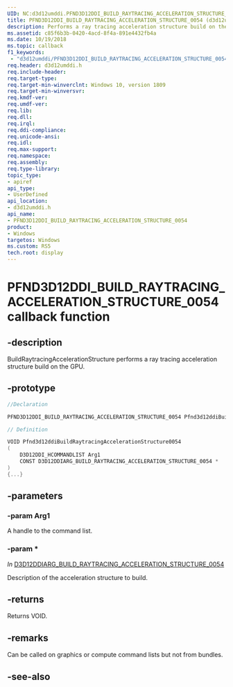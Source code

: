```yaml
---
UID: NC:d3d12umddi.PFND3D12DDI_BUILD_RAYTRACING_ACCELERATION_STRUCTURE_0054
title: PFND3D12DDI_BUILD_RAYTRACING_ACCELERATION_STRUCTURE_0054 (d3d12umddi.h)
description: Performs a ray tracing acceleration structure build on the GPU.
ms.assetid: c85f6b3b-0420-4acd-8f4a-891e4432fb4a
ms.date: 10/19/2018
ms.topic: callback
f1_keywords:
 - "d3d12umddi/PFND3D12DDI_BUILD_RAYTRACING_ACCELERATION_STRUCTURE_0054"
req.header: d3d12umddi.h
req.include-header:
req.target-type:
req.target-min-winverclnt: Windows 10, version 1809
req.target-min-winversvr:
req.kmdf-ver:
req.umdf-ver:
req.lib:
req.dll:
req.irql: 
req.ddi-compliance:
req.unicode-ansi:
req.idl:
req.max-support:
req.namespace:
req.assembly:
req.type-library: 
topic_type: 
- apiref
api_type: 
- UserDefined
api_location: 
- d3d12umddi.h
api_name: 
- PFND3D12DDI_BUILD_RAYTRACING_ACCELERATION_STRUCTURE_0054
product:
- Windows
targetos: Windows
ms.custom: RS5
tech.root: display
---
```


# PFND3D12DDI_BUILD_RAYTRACING_ACCELERATION_STRUCTURE_0054 callback function

## -description

BuildRaytracingAccelerationStructure performs a ray tracing acceleration structure build on the GPU.

## -prototype

```cpp
//Declaration

PFND3D12DDI_BUILD_RAYTRACING_ACCELERATION_STRUCTURE_0054 Pfnd3d12ddiBuildRaytracingAccelerationStructure0054; 

// Definition

VOID Pfnd3d12ddiBuildRaytracingAccelerationStructure0054 
(
	D3D12DDI_HCOMMANDLIST Arg1
	CONST D3D12DDIARG_BUILD_RAYTRACING_ACCELERATION_STRUCTURE_0054 *
)
{...}

```

## -parameters

### -param Arg1

A handle to the command list.

### -param *

*_In_* [D3D12DDIARG_BUILD_RAYTRACING_ACCELERATION_STRUCTURE_0054](ns-d3d12umddi-d3d12ddiarg_build_raytracing_acceleration_structure_0054.md)

Description of the acceleration structure to build.


## -returns

Returns VOID.

## -remarks

Can be called on graphics or compute command lists but not from bundles.


## -see-also
